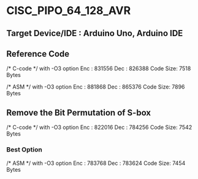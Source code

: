 # CISC_PIPO_64_128_AVR

## Target Device/IDE : Arduino Uno, Arduino IDE

## Reference Code
/* C-code */ with -O3 option
Enc      : 831556
Dec      : 826388
Code Size: 7518 Bytes

/* ASM */ with -O3 option
Enc      : 881868
Dec      : 865376
Code Size: 7896 Bytes

## Remove the Bit Permutation of S-box
/* C-code */ with -O3 option
Enc      : 822016
Dec      : 784256
Code Size: 7542 Bytes

### Best Option
/* ASM */ with -O3 option
Enc      : 783768
Dec      : 783624
Code Size: 7454 Bytes

